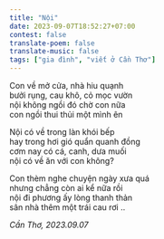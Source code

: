 ```yaml
---
title: "Nội"
date: 2023-09-07T18:52:27+07:00
contest: false
translate-poem: false
translate-music: false
tags: ["gia đình", "viết ở Cần Thơ"]
---
```

Con về mở cửa, nhà hiu quạnh  
bưởi rụng, cau khô, cỏ mọc vườn  
nội không ngồi đó chờ con nữa  
con ngồi thui thủi một mình ên  
  
Nội có về trong làn khói bếp  
hay trong hơi gió quẩn quanh đồng  
cơm nay có cá, canh, dưa muối  
nội có về ăn với con không?  
  
Con thèm nghe chuyện ngày xưa quá  
nhưng chẳng còn ai kể nữa rồi  
nội đi phương ấy lòng thanh thản  
sân nhà thêm một trái cau rơi ..  
  
*Cần Thơ, 2023.09.07*